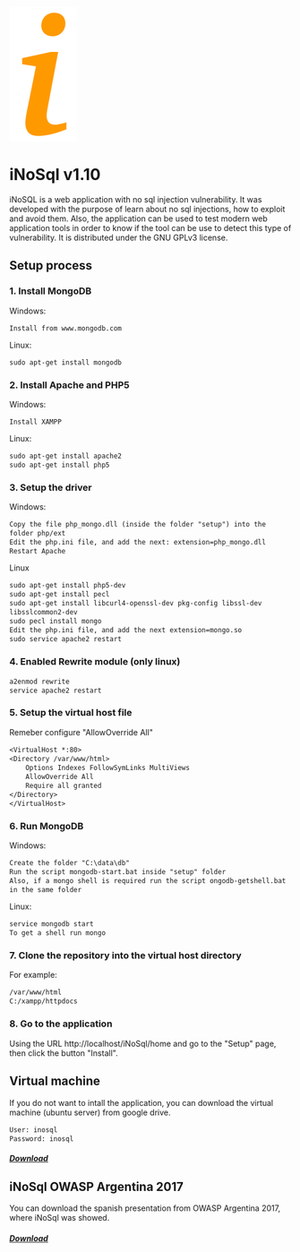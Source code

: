 ![alt tag](https://raw.githubusercontent.com/maxpowersi/iNoSql/master/res/img/icon.png)
# iNoSql v1.10
iNoSQL is a web application with no sql injection vulnerability. It was developed with the purpose of learn about no sql injections, how to exploit and avoid them. Also, the application can be used to test modern web application tools in order to know if the tool can be use to detect this type of vulnerability. It is distributed under the GNU GPLv3 license.
## Setup process
### 1. Install MongoDB
Windows:
```
Install from www.mongodb.com
```
Linux:
```
sudo apt-get install mongodb
```
### 2. Install Apache and PHP5
Windows:
```
Install XAMPP
```
Linux:
```
sudo apt-get install apache2
sudo apt-get install php5
```
### 3. Setup the driver
Windows:
```
Copy the file php_mongo.dll (inside the folder "setup") into the folder php/ext
Edit the php.ini file, and add the next: extension=php_mongo.dll
Restart Apache
```
Linux
```
sudo apt-get install php5-dev
sudo apt-get install pecl
sudo apt-get install libcurl4-openssl-dev pkg-config libssl-dev libsslcommon2-dev
sudo pecl install mongo
Edit the php.ini file, and add the next extension=mongo.so
sudo service apache2 restart
```
### 4. Enabled Rewrite module (only linux)
```
a2enmod rewrite
service apache2 restart
```
### 5. Setup the virtual host file
Remeber configure "AllowOverride All"
```
<VirtualHost *:80>
<Directory /var/www/html>
    Options Indexes FollowSymLinks MultiViews
    AllowOverride All
    Require all granted
</Directory>
</VirtualHost>
```
### 6. Run MongoDB
Windows:
```
Create the folder "C:\data\db"
Run the script mongodb-start.bat inside "setup" folder
Also, if a mongo shell is required run the script ongodb-getshell.bat in the same folder
```
Linux:
```
service mongodb start
To get a shell run mongo
```
### 7. Clone the repository into the virtual host directory
For example:
```
/var/www/html
C:/xampp/httpdocs
```
### 8. Go to the application
Using the URL http://localhost/iNoSql/home and go to the "Setup" page, then click the button "Install".
## Virtual machine
If you do not want to intall the application, you can download the virtual machine (ubuntu server) from google drive.
```
User: inosql
Password: inosql
```
##### [Download](http://inosqlvm.maxpowersi.com.ar)
## iNoSql OWASP Argentina 2017
You can download the spanish presentation from OWASP Argentina 2017, where iNoSql was showed.
##### [Download](https://drive.google.com/file/d/0B4pgtVI19PJibzF0VmRzNFkxdGc)
